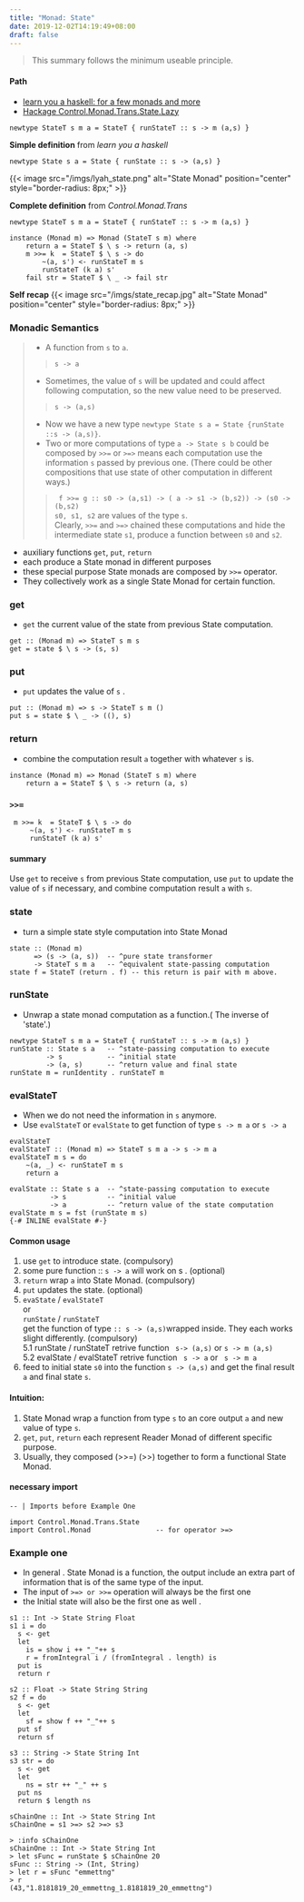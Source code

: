 ```yaml
---
title: "Monad: State"
date: 2019-12-02T14:19:49+08:00
draft: false 
---
```

> This summary follows the minimum useable principle.

#### Path 
- [learn you a haskell: for a few monads and more](http://learnyouahaskell.com/for-a-few-monads-more)
- [Hackage Control.Monad.Trans.State.Lazy](http://hackage.haskell.org/package/transformers-0.5.4.0/docs/src/Control-Monad-Trans-State-Lazy.html#StateT)

``` 
newtype StateT s m a = StateT { runStateT :: s -> m (a,s) }
```

**Simple definition** from *learn you a haskell*
```
newtype State s a = State { runState :: s -> (a,s) }  
```
{{< image src="/imgs/lyah_state.png" alt="State Monad" position="center" style="border-radius: 8px;" >}}


**Complete definition** from *Control.Monad.Trans*
```
newtype StateT s m a = StateT { runStateT :: s -> m (a,s) }

instance (Monad m) => Monad (StateT s m) where
    return a = StateT $ \ s -> return (a, s)
    m >>= k  = StateT $ \ s -> do
        ~(a, s') <- runStateT m s
        runStateT (k a) s'
    fail str = StateT $ \ _ -> fail str
```

**Self recap** 
{{< image src="/imgs/state_recap.jpg" alt="State Monad" position="center" style="border-radius: 8px;" >}}



### Monadic Semantics 
> - A function from `s` to `a`.
>> `s -> a` 
> - Sometimes, the value of `s` will be updated and could affect following computation, so the new value need to be preserved.
>>  `s -> (a,s)` 
> - Now we have a new type `newtype State s a = State {runState ::s -> (a,s)}`.
> - Two or more computations of type `a -> State s b` could be composed by `>>=` or `>=>` means each computation use the information `s` passed by previous one. (There could be other compositions that use state of other computation in different ways.)
>> ` f >>= g :: s0 -> (a,s1) -> ( a -> s1 -> (b,s2)) -> (s0 -> (b,s2)` \
>> `s0, s1, s2` are values of the type `s`.   
>> Clearly, `>>=` and `>=>` chained these computations and hide the intermediate state `s1`, produce a function between `s0` and `s2`.
- auxiliary functions `get`, `put`, `return`
- each produce a State monad in different purposes
- these special purpose State monads are composed by `>>=` operator.
- They collectively work as a single State Monad for certain function.

### get
- `get` the current value of the state from previous State computation.
```
get :: (Monad m) => StateT s m s
get = state $ \ s -> (s, s)
```

### put
- `put` updates the value of `s` .
```
put :: (Monad m) => s -> StateT s m ()
put s = state $ \ _ -> ((), s)
```

### return
- combine the computation result `a` together with whatever `s` is.
```
instance (Monad m) => Monad (StateT s m) where
    return a = StateT $ \ s -> return (a, s)
```
### `>>=`
```
 m >>= k  = StateT $ \ s -> do
     ~(a, s') <- runStateT m s
     runStateT (k a) s'
```
#### summary 
Use `get` to receive `s` from previous State computation, use `put` to update the value of `s` if necessary, and combine computation result `a` with `s`.

### state
- turn a simple state style computation into State Monad
```
state :: (Monad m)
      => (s -> (a, s))  -- ^pure state transformer
      -> StateT s m a   -- ^equivalent state-passing computation
state f = StateT (return . f) -- this return is pair with m above.
```

### runState
- Unwrap a state monad computation as a function.( The inverse of 'state'.)
```
newtype StateT s m a = StateT { runStateT :: s -> m (a,s) }
runState :: State s a   -- ^state-passing computation to execute
         -> s           -- ^initial state
         -> (a, s)      -- ^return value and final state
runState m = runIdentity . runStateT m
```

### evalStateT
- When we do not need the information in `s` anymore. 
- Use `evalStateT` or `evalState` to get function of type `s -> m a` or `s -> a`
```
evalStateT
evalStateT :: (Monad m) => StateT s m a -> s -> m a
evalStateT m s = do
    ~(a, _) <- runStateT m s
    return a
```
```
evalState :: State s a  -- ^state-passing computation to execute
          -> s          -- ^initial value
          -> a          -- ^return value of the state computation
evalState m s = fst (runState m s)
{-# INLINE evalState #-}
```

#### Common usage
1. use `get` to introduce state. (compulsory)
2. some pure function :: `s -> a` will work on s . (optional)
3. `return` wrap `a` into State Monad. (compulsory)
4. `put` updates the state. (optional)
5. `evaState` / `evalStateT`    
             or   
    `runState` / `runStateT`    
  get the function of type ` :: s -> (a,s) `wrapped inside. They each works slight differently. (compulsory)    
    5.1 runState / runStateT retrive function ` s-> (a,s)` or `s -> m (a,s)`    
    5.2 evalState / evalStateT retrive function ` s -> a` or ` s -> m a`
6. feed to initial state `s0` into the function `s -> (a,s)` and get the final result `a` and final state `s`.

#### Intuition:
1. State Monad wrap a function from type `s` to an core output `a` and new value of type `s`.
2. `get`, `put`, `return` each represent Reader Monad of different specific purpose.
3. Usually, they composed (>>=) (>>) together to form a functional State Monad.

#### necessary import 
```
-- | Imports before Example One

import Control.Monad.Trans.State
import Control.Monad                -- for operator >=>
```
### Example one

- In general . State Monad is a function, the output include an extra part of information that is of the same type of the input.
- The input of `>=> or >>=` operation will always be the first one
- the Initial state will also be the first one as well .
```
s1 :: Int -> State String Float
s1 i = do
  s <- get
  let
    is = show i ++ "_"++ s
    r = fromIntegral i / (fromIntegral . length) is
  put is
  return r
```

```
s2 :: Float -> State String String
s2 f = do
  s <- get
  let
    sf = show f ++ "_"++ s
  put sf
  return sf
```

```
s3 :: String -> State String Int
s3 str = do
  s <- get
  let
    ns = str ++ "_" ++ s
  put ns
  return $ length ns
```

```
sChainOne :: Int -> State String Int
sChainOne = s1 >=> s2 >=> s3
```

```
> :info sChainOne
sChainOne :: Int -> State String Int
> let sFunc = runState $ sChainOne 20
sFunc :: String -> (Int, String) 	
> let r = sFunc "emmettng"
> r
(43,"1.8181819_20_emmettng_1.8181819_20_emmettng")
```